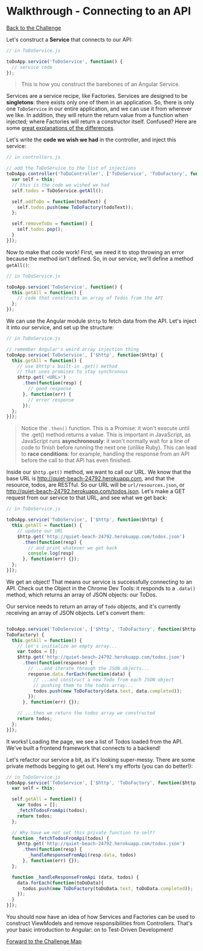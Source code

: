 # Walkthrough - Connecting to an API

[Back to the Challenge](../07_connecting_to_an_api.md)

Let's construct a **Service** that connects to our API:

```javascript
// in ToDoService.js

toDoApp.service('ToDoService', function() {
  // service code
});
```

> This is how you construct the barebones of an Angular Service.

Services are a service recipe, like Factories. Services are designed to be **singletons**: there exists only one of them in an application. So, there is only one `ToDoService` in our entire application, and we can use it from wherever we like. In addition, they will return the return value from a function when injected; where Factories will return a constructor itself. Confused? Here are some [great explanations of the differences](http://stackoverflow.com/questions/15666048/angularjs-service-vs-provider-vs-factory).

Let's write the **code we wish we had** in the controller, and inject this service:

```javascript
// in controllers.js

// add the ToDoService to the list of injections
toDoApp.controller('ToDoController', ['ToDoService', 'ToDoFactory', function(ToDoService, ToDoFactory) {
  var self = this;
  // this is the code we wished we had
  self.todos = ToDoService.getAll();

  self.addToDo = function(todoText) {
    self.todos.push(new ToDoFactory(todoText));
  };

  self.removeToDo = function() {
    self.todos.pop();
  }
}]);
```

Now to make that code work! First, we need it to stop throwing an error because the method isn't defined. So, in our service, we'll define a method `getAll()`:

```javascript
// in ToDoService.js

toDoApp.service('ToDoService', function() {
  this.getAll = function() {
    // code that constructs an array of Todos from the API
  };
});
```

We can use the Angular module `$http` to fetch data from the API. Let's inject it into our service, and set up the structure:

```javascript
// in ToDoService.js

// remember Angular's weird array injection thing
toDoApp.service('ToDoService', ['$http', function($http) {
  this.getAll = function() {
    // use $http's built-in .get() method
    // that uses promises to stay synchronous
    $http.get('<URL>')
      .then(function(resp) {
        // good response
      }, function(err) {
        // error response
      });
  };
}]);
```

> Notice the `.then()` function. This is a Promise: it won't execute until the .get() method returns a value. This is important in JavaScript, as JavaScript runs **asynchronously**: it won't normally wait for a line of code to finish before running the next one (unlike Ruby). This can lead to **race conditions**: for example, handling the response from an API before the call to that API has even finished.

Inside our `$http.get()` method, we want to call our URL. We know that the base URL is http://quiet-beach-24792.herokuapp.com, and that the resource, todos, are RESTful. So our URL will be `url/resources.json`, or http://quiet-beach-24792.herokuapp.com/todos.json. Let's make a GET request from our service to that URL, and see what we get back:

```javascript
// in ToDoService.js

toDoApp.service('ToDoService', ['$http', function($http) {
  this.getAll = function() {
    // update our URL
    $http.get('http://quiet-beach-24792.herokuapp.com/todos.json')
      .then(function(resp) {
        // and print whatever we get back
        console.log(resp)
      }, function(err) {});
  };
}]);
```

We get an object! That means our service is successfully connecting to an API. Check out the Object in the Chrome Dev Tools: it responds to a `.data()` method, which returns an array of JSON objects: our ToDos.

Our service needs to return an array of `Todo` objects, and it's currently receiving an array of JSON objects. Let's convert them:

```javascript

toDoApp.service('ToDoService', ['$http', 'ToDoFactory', function($http,
ToDoFactory) {
  this.getAll = function() {
    // let's initialize an empty array...
    var todos = [];
    $http.get('http://quiet-beach-24792.herokuapp.com/todos.json')
      .then(function(response) {
        // ...and iterate through the JSON objects...
        response.data.forEach(function(data) {
          // ...and construct a new Todo from each JSON object
          // pushing them to the todos array...
          todos.push(new ToDoFactory(data.text, data.completed));
        });
      }, function(err) {});

    // ...then we return the todos array we constructed
    return todos;
  };
}]);
```

It works! Loading the page, we see a list of Todos loaded from the API. We've built a frontend framework that connects to a backend!

Let's refactor our service a bit, as it's looking super-messy. There are some private methods begging to get out. Here's my efforts (you can do better!):

```javascript
// in ToDoService.js
toDoApp.service('ToDoService', ['$http', 'ToDoFactory', function($http, ToDoFactory) {
  var self = this;

  self.getAll = function() {
    var todos = [];
    _fetchTodosFromApi(todos);
    return todos;
  };

  // Why have we not set this private function to self?
  function _fetchTodosFromApi(todos) {
    $http.get('http://quiet-beach-24792.herokuapp.com/todos.json')
      .then(function(resp) {
        _handleResponseFromApi(resp.data, todos)
      }, function(err) {});
  };

  function _handleResponseFromApi (data, todos) {
    data.forEach(function(toDoData){
      todos.push(new ToDoFactory(toDoData.text, toDoData.completed));
    });
  }
}]);
```

You should now have an idea of how Services and Factories can be used to construct ViewModels and remove responsibilities from Controllers. That's your basic introduction to Angular: on to Test-Driven Development!

[Forward to the Challenge Map](../00_challenge_map.md)
